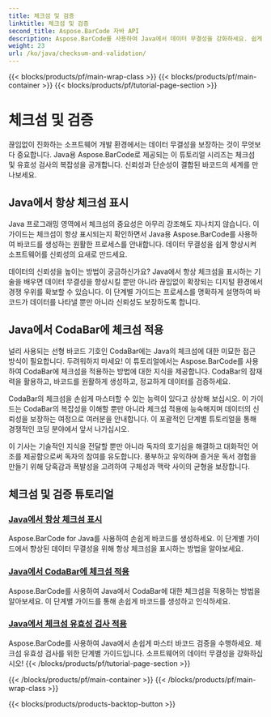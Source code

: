 ```yaml
---
title: 체크섬 및 검증
linktitle: 체크섬 및 검증
second_title: Aspose.BarCode 자바 API
description: Aspose.BarCode를 사용하여 Java에서 데이터 무결성을 강화하세요. 쉽게 바코드를 생성하고, 항상 체크섬을 표시하고, CodaBar 및 일반 체크섬 검증을 마스터하세요.
weight: 23
url: /ko/java/checksum-and-validation/
---
```


{{< blocks/products/pf/main-wrap-class >}}
{{< blocks/products/pf/main-container >}}
{{< blocks/products/pf/tutorial-page-section >}}

# 체크섬 및 검증



끊임없이 진화하는 소프트웨어 개발 환경에서는 데이터 무결성을 보장하는 것이 무엇보다 중요합니다. Java용 Aspose.BarCode로 제공되는 이 튜토리얼 시리즈는 체크섬 및 유효성 검사의 복잡성을 공개합니다. 신뢰성과 단순성이 결합된 바코드의 세계를 만나보세요.

## Java에서 항상 체크섬 표시

Java 프로그래밍 영역에서 체크섬의 중요성은 아무리 강조해도 지나치지 않습니다. 이 가이드는 체크섬이 항상 표시되는지 확인하면서 Java용 Aspose.BarCode를 사용하여 바코드를 생성하는 원활한 프로세스를 안내합니다. 데이터 무결성을 쉽게 향상시켜 소프트웨어를 신뢰성의 요새로 만드세요.

데이터의 신뢰성을 높이는 방법이 궁금하신가요? Java에서 항상 체크섬을 표시하는 기술을 배우면 데이터 무결성을 향상시킬 뿐만 아니라 끊임없이 확장되는 디지털 환경에서 경쟁 우위를 확보할 수 있습니다. 이 단계별 가이드는 프로세스를 명확하게 설명하여 바코드가 데이터를 나타낼 뿐만 아니라 신뢰성도 보장하도록 합니다.

## Java에서 CodaBar에 체크섬 적용

널리 사용되는 선형 바코드 기호인 CodaBar에는 Java의 체크섬에 대한 미묘한 접근 방식이 필요합니다. 두려워하지 마세요! 이 튜토리얼에서는 Aspose.BarCode를 사용하여 CodaBar에 체크섬을 적용하는 방법에 대한 지식을 제공합니다. CodaBar의 잠재력을 활용하고, 바코드를 원활하게 생성하고, 정교하게 데이터를 검증하세요.

CodaBar의 체크섬을 손쉽게 마스터할 수 있는 능력이 있다고 상상해 보십시오. 이 가이드는 CodaBar의 복잡성을 이해할 뿐만 아니라 체크섬 적용에 능숙해지며 데이터의 신뢰성을 보장하는 여정으로 여러분을 안내합니다. 이 포괄적인 단계별 튜토리얼을 통해 경쟁적인 코딩 분야에서 앞서 나가십시오.

이 기사는 기술적인 지식을 전달할 뿐만 아니라 독자의 호기심을 해결하고 대화적인 어조를 제공함으로써 독자의 참여를 유도합니다. 풍부하고 유익하며 즐거운 독서 경험을 만들기 위해 당혹감과 폭발성을 고려하여 구체성과 맥락 사이의 균형을 보장합니다.
## 체크섬 및 검증 튜토리얼
### [Java에서 항상 체크섬 표시](./always-showing-checksum/)
Aspose.BarCode for Java를 사용하여 손쉽게 바코드를 생성하세요. 이 단계별 가이드에서 향상된 데이터 무결성을 위해 항상 체크섬을 표시하는 방법을 알아보세요.
### [Java에서 CodaBar에 체크섬 적용](./applying-checksum-codabar/)
Aspose.BarCode를 사용하여 Java에서 CodaBar에 대한 체크섬을 적용하는 방법을 알아보세요. 이 단계별 가이드를 통해 손쉽게 바코드를 생성하고 인식하세요.
### [Java에서 체크섬 유효성 검사 적용](./applying-checksum-validation/)
Aspose.BarCode를 사용하여 Java에서 손쉽게 마스터 바코드 검증을 수행하세요. 체크섬 유효성 검사를 위한 단계별 가이드입니다. 소프트웨어의 데이터 무결성을 강화하십시오!
{{< /blocks/products/pf/tutorial-page-section >}}

{{< /blocks/products/pf/main-container >}}
{{< /blocks/products/pf/main-wrap-class >}}

{{< blocks/products/products-backtop-button >}}
